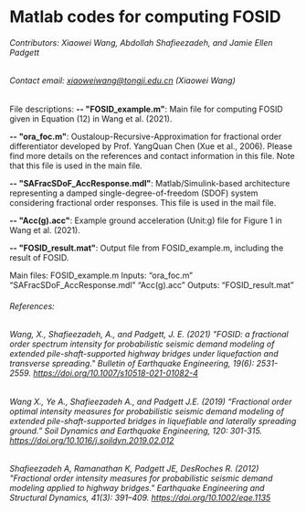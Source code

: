 # Matlab codes for computing FOSID

###### Contributors: Xiaowei Wang, Abdollah Shafieezadeh, and Jamie Ellen Padgett

###### Contact email: xiaoweiwang@tongji.edu.cn (Xiaowei Wang)

File descriptions:
**-- "FOSID_example.m"**: Main file for computing FOSID given in Equation (12) in Wang et al. (2021).

**-- "ora_foc.m"**: Oustaloup-Recursive-Approximation for fractional order differentiator developed by Prof. YangQuan Chen (Xue et al., 2006). Please find more details on the references and contact information in this file. Note that this file is used in the main file.

**-- "SAFracSDoF_AccResponse.mdl"**: Matlab/Simulink-based architecture representing a damped single-degree-of-freedom (SDOF) system considering fractional order responses. This file is used in the mail file.

**-- "Acc(g).acc"**: Example ground acceleration (Unit:g) file for Figure 1 in Wang et al. (2021).

**-- "FOSID_result.mat"**: Output file from FOSID_example.m, including the result of FOSID.

Main files:
FOSID_example.m
	Inputs:
		“ora_foc.m”
		“SAFracSDoF_AccResponse.mdl”
		“Acc(g).acc”
	Outputs: 
		“FOSID_result.mat”

###### References:
###### Wang, X., Shafieezadeh, A., and Padgett, J. E. (2021) "FOSID: a fractional order spectrum intensity for probabilistic seismic demand modeling of extended pile-shaft-supported highway bridges under liquefaction and transverse spreading." Bulletin of Earthquake Engineering, 19(6): 2531-2559. https://doi.org/10.1007/s10518-021-01082-4
###### Wang X., Ye A., Shafieezadeh A., and Padgett J.E. (2019) “Fractional order optimal intensity measures for probabilistic seismic demand modeling of extended pile-shaft-supported bridges in liquefiable and laterally spreading ground.” Soil Dynamics and Earthquake Engineering, 120: 301-315. https://doi.org/10.1016/j.soildyn.2019.02.012
###### Shafieezadeh A, Ramanathan K, Padgett JE, DesRoches R. (2012) "Fractional order intensity measures for probabilistic seismic demand modeling applied to highway bridges." Earthquake Engineering and Structural Dynamics, 41(3): 391–409. https://doi.org/10.1002/eqe.1135
